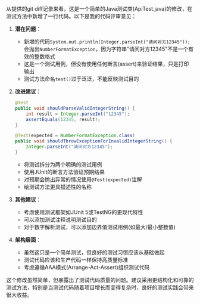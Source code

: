 从提供的git diff记录来看，这是一个简单的Java测试类(ApiTest.java)的修改，在测试方法中新增了一行代码。以下是我的代码评审意见：

1. **潜在问题**：
   - 新增的代码`System.out.println(Integer.parseInt("请问对方12345"));`会抛出`NumberFormatException`，因为字符串"请问对方12345"不是一个有效的整数格式
   - 这是一个测试用例，但没有使用任何断言(assert)来验证结果，只是打印输出
   - 测试方法命名`test()`过于泛泛，不能反映测试目的

2. **改进建议**：
   ```java
   @Test
   public void shouldParseValidIntegerString() {
       int result = Integer.parseInt("12345");
       assertEquals(12345, result);
   }
   
   @Test(expected = NumberFormatException.class)
   public void shouldThrowExceptionForInvalidIntegerString() {
       Integer.parseInt("请问对方12345");
   }
   ```
   - 将测试拆分为两个明确的测试用例
   - 使用JUnit的断言方法验证预期结果
   - 对预期会抛出异常的情况使用`@Test(expected)`注解
   - 给测试方法更具描述性的名称

3. **其他建议**：
   - 考虑使用测试框架如JUnit 5或TestNG的更现代特性
   - 可以添加测试注释说明测试目的
   - 对于数字解析测试，可以添加边界值测试用例(如最大/最小整数值)

4. **架构层面**：
   - 虽然这只是一个简单测试，但良好的测试习惯应该从基础做起
   - 测试代码应该和生产代码一样保持高质量标准
   - 考虑遵循AAA模式(Arrange-Act-Assert)组织测试代码

这个修改虽然简单，但暴露出了测试代码质量的问题。建议采用更结构化和可靠的测试方法，特别是当测试代码随着项目增长而变得复杂时，良好的测试实践会带来很大收益。
